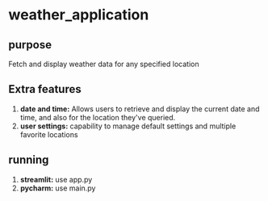 # weather_application

## purpose
Fetch and display weather data for any specified location

## Extra features
1. **date and time:**
Allows users to retrieve and display the current date and time, 
and also for the location they've queried.
2. **user settings:**
capability to manage default settings and multiple favorite locations

## running
1. **streamlit:**
use app.py
2. **pycharm:**
use main.py
